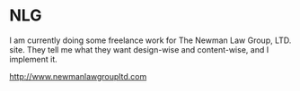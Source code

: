 # NLG
I am currently doing some freelance work for The Newman Law Group, LTD. site. They tell me what they want design-wise and content-wise, and I implement it. 

http://www.newmanlawgroupltd.com
